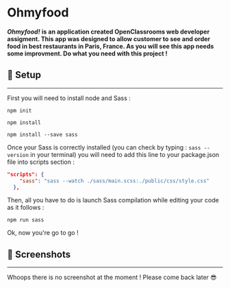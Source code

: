 # Ohmyfood

**_Ohmyfood!_** **is an application created OpenClassrooms web developer assigment. This app was designed to allow customer to see and order food in best restaurants in Paris, France. As you will see this app needs some improvment. Do what you need with this project !**

## 🔨 Setup

---

First you will need to install node and Sass :

`npm init`

`npm install`

`npm install --save sass`

Once your Sass is correctly installed (you can check by typing : `sass --version` in your terminal) you will need to add this line to your package.json file into scripts section :

```json
"scripts": {
    "sass": "sass --watch ./sass/main.scss:./public/css/style.css"
  },
```

Then, all you have to do is launch Sass compilation while editing your code as it follows :

`npm run sass`

Ok, now you're go to go !

## 📸 Screenshots

---

Whoops there is no screenshot at the moment ! Please come back later 😎
